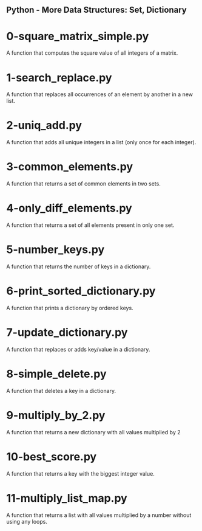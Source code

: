## Python - More Data Structures: Set, Dictionary
# 0-square_matrix_simple.py
A function that computes the square value of all integers of a matrix.
# 1-search_replace.py
A function that replaces all occurrences of an element by another in a new list.
# 2-uniq_add.py
A function that adds all unique integers in a list (only once for each integer).
# 3-common_elements.py
A function that returns a set of common elements in two sets.
# 4-only_diff_elements.py
A function that returns a set of all elements present in only one set.
# 5-number_keys.py
A function that returns the number of keys in a dictionary.
# 6-print_sorted_dictionary.py
A function that prints a dictionary by ordered keys.
# 7-update_dictionary.py
A function that replaces or adds key/value in a dictionary.
# 8-simple_delete.py
A function that deletes a key in a dictionary.
# 9-multiply_by_2.py
A function that returns a new dictionary with all values multiplied by 2
# 10-best_score.py
A function that returns a key with the biggest integer value.
# 11-multiply_list_map.py
A function that returns a list with all values multiplied by a number without using any loops.
